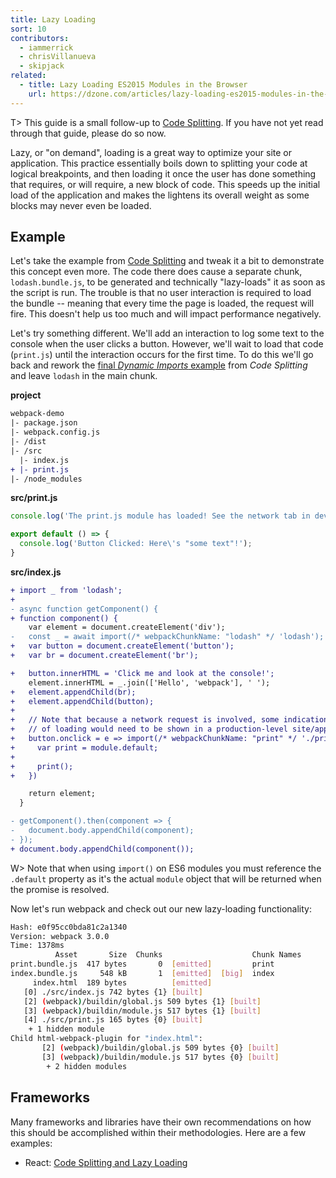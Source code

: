 ```yaml
---
title: Lazy Loading
sort: 10
contributors:
  - iammerrick
  - chrisVillanueva
  - skipjack
related:
  - title: Lazy Loading ES2015 Modules in the Browser
    url: https://dzone.com/articles/lazy-loading-es2015-modules-in-the-browser
---
```


T> This guide is a small follow-up to [Code Splitting](/guides/code-splitting). If you have not yet read through that guide, please do so now.

Lazy, or "on demand", loading is a great way to optimize your site or application. This practice essentially boils down to splitting your code at logical breakpoints, and then loading it once the user has done something that requires, or will require, a new block of code. This speeds up the initial load of the application and makes the lightens its overall weight as some blocks may never even be loaded.


## Example

Let's take the example from [Code Splitting](/guides/code-splitting#dynamic-imports) and tweak it a bit to demonstrate this concept even more. The code there does cause a separate chunk, `lodash.bundle.js`, to be generated and technically "lazy-loads" it as soon as the script is run. The trouble is that no user interaction is required to load the bundle -- meaning that every time the page is loaded, the request will fire. This doesn't help us too much and will impact performance negatively.

Let's try something different. We'll add an interaction to log some text to the console when the user clicks a button. However, we'll wait to load that code (`print.js`) until the interaction occurs for the first time. To do this we'll go back and rework the [final _Dynamic Imports_ example](/guides/code-splitting#dynamic-imports) from _Code Splitting_ and leave `lodash` in the main chunk.

__project__

``` diff
webpack-demo
|- package.json
|- webpack.config.js
|- /dist
|- /src
  |- index.js
+ |- print.js
|- /node_modules
```

__src/print.js__

``` js
console.log('The print.js module has loaded! See the network tab in dev tools...');

export default () => {
  console.log('Button Clicked: Here\'s "some text"!');
}
```

__src/index.js__

``` diff
+ import _ from 'lodash';
+
- async function getComponent() {
+ function component() {
    var element = document.createElement('div');
-   const _ = await import(/* webpackChunkName: "lodash" */ 'lodash');
+   var button = document.createElement('button');
+   var br = document.createElement('br');

+   button.innerHTML = 'Click me and look at the console!';
    element.innerHTML = _.join(['Hello', 'webpack'], ' ');
+   element.appendChild(br);
+   element.appendChild(button);
+
+   // Note that because a network request is involved, some indication
+   // of loading would need to be shown in a production-level site/app.
+   button.onclick = e => import(/* webpackChunkName: "print" */ './print').then(module => {
+     var print = module.default;
+
+     print();
+   })

    return element;
  }

- getComponent().then(component => {
-   document.body.appendChild(component);
- });
+ document.body.appendChild(component());
```

W> Note that when using `import()` on ES6 modules you must reference the `.default` property as it's the actual `module` object that will be returned when the promise is resolved.

Now let's run webpack and check out our new lazy-loading functionality:

``` bash
Hash: e0f95cc0bda81c2a1340
Version: webpack 3.0.0
Time: 1378ms
          Asset       Size  Chunks                    Chunk Names
print.bundle.js  417 bytes       0  [emitted]         print
index.bundle.js     548 kB       1  [emitted]  [big]  index
     index.html  189 bytes          [emitted]
   [0] ./src/index.js 742 bytes {1} [built]
   [2] (webpack)/buildin/global.js 509 bytes {1} [built]
   [3] (webpack)/buildin/module.js 517 bytes {1} [built]
   [4] ./src/print.js 165 bytes {0} [built]
    + 1 hidden module
Child html-webpack-plugin for "index.html":
       [2] (webpack)/buildin/global.js 509 bytes {0} [built]
       [3] (webpack)/buildin/module.js 517 bytes {0} [built]
        + 2 hidden modules
```


## Frameworks

Many frameworks and libraries have their own recommendations on how this should be accomplished within their methodologies. Here are a few examples:

- React: [Code Splitting and Lazy Loading](https://reacttraining.com/react-router/web/guides/code-splitting)
